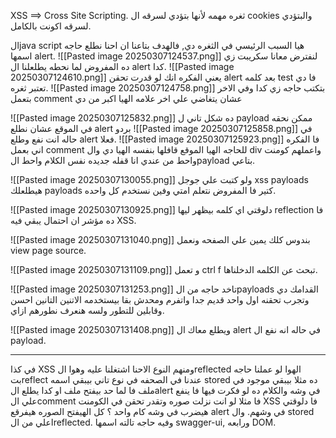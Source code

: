  XSS ==> Cross Site Scripting.
 ثغره مهمه لأنها بتؤدي لسرقه ال cookies والبتؤدي لسرقه اكونت بالكامل.
 
 الjava script هيا السبب الرئيسي في الثغره دي, فالهدف بتاعنا ان احنا نطلع حاجه اسمها alert.
 ![[Pasted image 20250307124537.png]]
 لنفترض معانا سكريبت زي ده المفروض لما نحطه يطلعلنا ال alert كدا.
 ![[Pasted image 20250307124610.png]]
  يعني الفكره انك لو قدرت تحقن alert بعد كلمه test فا دي تعتبر ثغره.
![[Pasted image 20250307124758.png]]
بتكتب حاجه زي كدا وفي الاخر بتعمل comment عشان يتغاضي علي اخر علامه الهيا اكبر من دي 

![[Pasted image 20250307125832.png]]
ده شكل تاني ل payload ممكن نحقه في الموقع عشان نطلع alert بردو
![[Pasted image 20250307125858.png]]
في حاله انت نفع وطلع alert فعلا.
![[Pasted image 20250307125923.png]]
فا الفكره اني بعمل comment للحاجه الهيا الموقع قافلها بنفسه الهيا </h2>دي وال div واعملهم كومنت واحط من عندي انا قفله جديده نفس الكلام واحط الpayload بتاعي.


![[Pasted image 20250307130055.png]]
ولو كتبت علي جوجل xss payloads هيطلعلك payloads كتير فا المفروض نتعلم امتي وفين نستخدم كل واحده.

![[Pasted image 20250307130925.png]]
دلوقتي اي كلمه بيظهر ليها reflection فا ده مؤشر ان احتمال يبقي فيه XSS.


![[Pasted image 20250307131040.png]]
بندوس كلك يمين علي الصفحه ونعمل view page source.

![[Pasted image 20250307131109.png]]
و تعمل ctrl f تبحث عن الكلمه الدخلناها.

![[Pasted image 20250307131253.png]]
تاخد حاجه من الpayloads القدامك دي وتجرب تحقنه اول واحد قديم جدا واتفرم ومحدش بقا بيستخدمه 
الاتنين التانين احسن وقابلين للتطور ولسه هنعرف نطورهم ازاي.

![[Pasted image 20250307131408.png]]
ويطلع معاك ال alert في حاله انه نفع ال payload.

--------------------------------------------------------------------------
في كذا XSS ومنهم النوع الاحنا اشتغلنا عليه وهوا الreflected الهوا لو عملنا حاجه بتreflect عندنا في الصحفه
في نوع تاني بيبقي اسمه stored ده مثلا بيبقي موجود في ملف فا لما حد بيفتح ملف او كدا يطلع الalert في وشه والكلام ده لو فكرت فيها فا ينفع علي الcomment فا مثلا لو انت نزلت صوره وتقدر تحقن في الكومنت XSS فا دلوقتي هيضرب في وشه كام واحد ؟ كل الهيفتح الصوره هيفرقع alert في وشهم.
وال stored اعلي من الreflected.
وفيه حاجه تالته اسمها swagger-ui,
ورابعه DOM.

